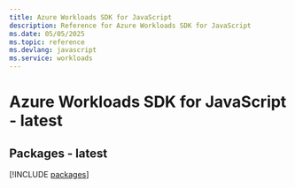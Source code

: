 ```yaml
---
title: Azure Workloads SDK for JavaScript
description: Reference for Azure Workloads SDK for JavaScript
ms.date: 05/05/2025
ms.topic: reference
ms.devlang: javascript
ms.service: workloads
---
```

# Azure Workloads SDK for JavaScript - latest
## Packages - latest
[!INCLUDE [packages](workloads-index.md)]